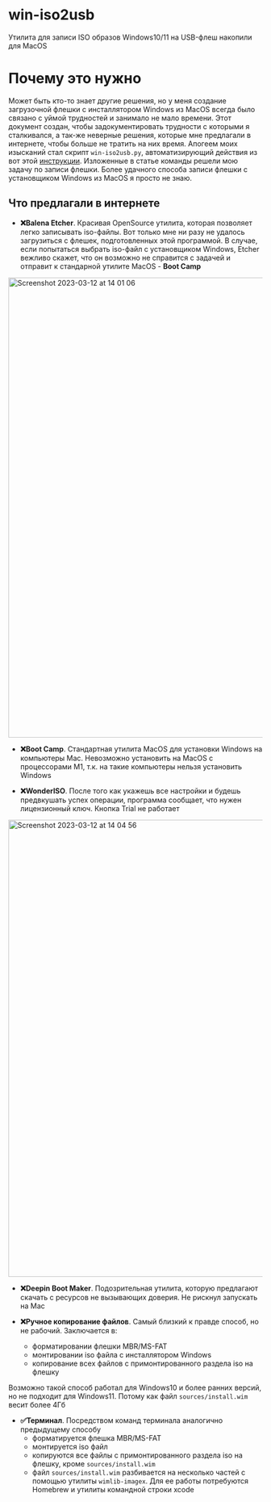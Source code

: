 # win-iso2usb

Утилита для записи ISO образов Windows10/11 на USB-флеш накопили для MacOS

# Почему это нужно

Может быть кто-то знает другие решения, но у меня создание загрузочной флешки с инсталлятором Windows из MacOS 
всегда было связано с уймой трудностей и занимало не мало времени. Этот документ создан, чтобы задокументировать 
трудности с которыми я сталкивался, а так-же неверные решения, которые мне предлагали в интернете, чтобы 
больше не тратить на них время. Апогеем моих изысканий стал скрипт `win-iso2usb.py`, автоматизирующий действия 
из вот этой [инструкции](https://www.sysgeeker.com/how-to-create-windows-11-bootable-usb-on-mac.html#method_1). 
Изложенные в статье команды решели мою задачу по записи флешки. Более удачного способа записи флешки с 
установщиком Windows из MacOS я просто не знаю.

## Что предлагали в интернете

- **❌Balena Etcher**. Красивая OpenSource утилита, которая позволяет легко записывать iso-файлы. Вот только мне 
ни разу не удалось загрузиться с флешек, подготовленных этой программой. В случае, если попытаться выбрать 
iso-файл с установщиком Windows, Etcher вежливо скажет, что он возможно не справится с задачей и отправит к 
стандарной утилите MacOS - **Boot Camp**
<img width="912" alt="Screenshot 2023-03-12 at 14 01 06" src="https://user-images.githubusercontent.com/69031401/224532055-30b5d8f0-b425-420c-9bf0-0cca566baeb3.png">

- **❌Boot Camp**. Стандартная утилита MacOS для установки Windows на компьютеры Mac. Невозможно установить на MacOS 
с процессорами M1, т.к. на такие компьютеры нельзя установить Windows

- **❌WonderISO**. После того как укажешь все настройки и будешь предвкушать успех операции, программа сообщает, 
что нужен лицензионный ключ. Кнопка Trial не работает
<img width="906" alt="Screenshot 2023-03-12 at 14 04 56" src="https://user-images.githubusercontent.com/69031401/224532235-e56e9c82-fc2a-4b32-8db7-10b4f54a12bd.png">

- **❌Deepin Boot Maker**. Подозрительная утилита, которую предлагают скачать с ресурсов не вызывающих доверия. Не 
рискнул запускать на Mac

- **❌Ручное копирование файлов**. Самый близкий к правде способ, но не рабочий. Заключается в:
  - форматировании флешки MBR/MS-FAT
  - монтировании iso файла с инсталлятором Windows
  - копирование всех файлов с примонтированного раздела iso на флешку

Возможно такой способ работал для Windows10 и более ранних версий, но не подходит для Windows11. Потому как файл 
`sources/install.wim` весит более 4Гб

- **✅Терминал**. Посредством команд терминала аналогично предыдущему способу 
  - форматируется флешка MBR/MS-FAT
  - монтируется iso файл
  - копируются все файлы с примонтированного раздела iso на флешку, кроме `sources/install.wim`
  - файл `sources/install.wim` разбивается на несколько частей с помощью утилиты `wimlib-imagex`. Для ее работы 
потребуются Homebrew и утилиты командной строки xcode

